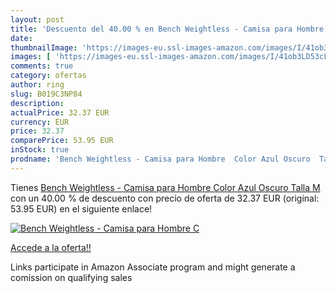 ```yaml
---
layout: post
title: 'Descuento del 40.00 % en Bench Weightless - Camisa para Hombre  C'
date: 
thumbnailImage: 'https://images-eu.ssl-images-amazon.com/images/I/41ob3LD53cL._SL200_.jpg'
images: [ 'https://images-eu.ssl-images-amazon.com/images/I/41ob3LD53cL._SL200_.jpg' ]
comments: true
category: ofertas
author: ring
slug: B019C3NP84
description:
actualPrice: 32.37 EUR
currency: EUR
price: 32.37
comparePrice: 53.95 EUR
inStock: true
prodname: 'Bench Weightless - Camisa para Hombre  Color Azul Oscuro  Talla M'
---
```


Tienes [Bench Weightless - Camisa para Hombre  Color Azul Oscuro  Talla M](https://www.amazon.es/dp/B019C3NP84/?tag=tolees-21) con un 40.00 % de descuento con precio de oferta de 32.37 EUR (original: 53.95 EUR) en el siguiente enlace!

[![Bench Weightless - Camisa para Hombre  C](https://images-eu.ssl-images-amazon.com/images/I/41ob3LD53cL._SL200_.jpg)](https://www.amazon.es/dp/B019C3NP84/?tag=tolees-21)

[Accede a la oferta!!](https://www.amazon.es/dp/B019C3NP84/?tag=tolees-21)

Links participate in Amazon Associate program and might generate a comission on qualifying sales


